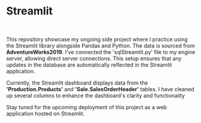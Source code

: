 # Streamlit
<br>

This repository showcase my ongoing side project where I practice using the Streamlit library alongside Pandas and Python. The data is sourced from **AdventureWorks2019**. I've connected the 'sqlStreamlit.py' file to my engine server, allowing direct server connections. This setup ensures that any updates in the database are automatically reflected in the Streamlit application. 
<br>

Currently, the Streamlit dashboard displays data from the **'Production.Products'** and **'Sale.SalesOrderHeader'** tables. I have cleaned up several columns to enhance the dashboard's clarity and functionality
<br>

Stay tuned for the upcoming deployment of this project as a web application hosted on Streamlit.
